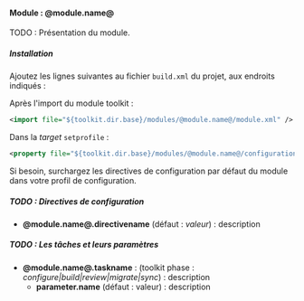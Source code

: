 #### Module : @module.name@

TODO : Présentation du module.

##### Installation

Ajoutez les lignes suivantes au fichier ```build.xml``` du projet, aux endroits indiqués :

Après l'import du module toolkit :
 ```xml
 <import file="${toolkit.dir.base}/modules/@module.name@/module.xml" />
 ```

Dans la *target* ```setprofile``` :
```xml
<property file="${toolkit.dir.base}/modules/@module.name@/configuration.properties" />
```

Si besoin, surchargez les directives de configuration par défaut du module dans votre profil de configuration.

##### TODO : Directives de configuration

* **@module.name@.directivename** (défaut : *valeur*) : description

##### TODO : Les tâches et leurs paramètres

* **@module.name@.taskname** : (toolkit phase : *configure|build|review|migrate|sync*) : description
    * **parameter.name** (défaut : valeur) : description
